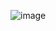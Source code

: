 ![image](https://github.com/aulialol/MyViewAndViews/assets/118362076/fa455c3b-1a47-4d3c-83bb-f2dfbaaebfed)
